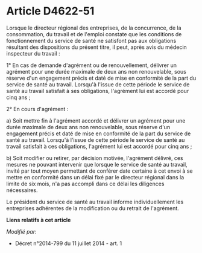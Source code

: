 # Article D4622-51

Lorsque le directeur régional des entreprises, de la concurrence, de la consommation, du travail et de l'emploi constate que
les conditions de fonctionnement du service de santé ne satisfont pas aux obligations résultant des dispositions du présent
titre, il peut, après avis du médecin inspecteur du travail : 

1° En cas de demande d'agrément ou de renouvellement, délivrer un agrément pour une durée maximale de deux ans non
renouvelable, sous réserve d'un engagement précis et daté de mise en conformité de la part du service de santé au travail.
Lorsqu'à l'issue de cette période le service de santé au travail satisfait à ses obligations, l'agrément lui est accordé pour
cinq ans ;

2° En cours d'agrément :

a) Soit mettre fin à l'agrément accordé et délivrer un agrément pour une durée maximale de deux ans non renouvelable, sous
réserve d'un engagement précis et daté de mise en conformité de la part du service de santé au travail. Lorsqu'à l'issue de
cette période le service de santé au travail satisfait à ces obligations, l'agrément lui est accordé pour cinq ans ;

b) Soit modifier ou retirer, par décision motivée, l'agrément délivré, ces mesures ne pouvant intervenir que lorsque le
service de santé au travail, invité par tout moyen permettant de conférer date certaine à cet envoi à se mettre en conformité
dans un délai fixé par le directeur régional dans la limite de six mois, n'a pas accompli dans ce délai les diligences
nécessaires. 

Le président du service de santé au travail informe individuellement les entreprises adhérentes de la modification ou du
retrait de l'agrément.

**Liens relatifs à cet article**

_Modifié par_:

  - Décret n°2014-799 du 11 juillet 2014 - art. 1
